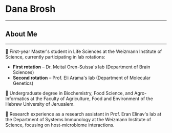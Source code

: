 # **Dana Brosh**
___

## **About Me**
---

🧬 First-year Master's student in Life Sciences at the Weizmann Institute of Science, currently participating in lab rotations:
  - **First rotation** – Dr. Meital Oren-Suissa's lab (Department of Brain Sciences)  
  - **Second rotation** – Prof. Eli Arama's lab (Department of Molecular Genetics)

🌱 Undergraduate degree in Biochemistry, Food Science, and Agro-Informatics at the Faculty of Agriculture, Food and Environment of the Hebrew University of Jerusalem.  

🔬 Research experience as a research assistant in Prof. Eran Elinav's lab at the Department of Systems Immunology at the Weizmann Institute of Science, focusing on host-microbiome interactions.
